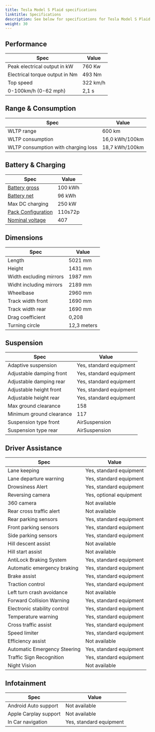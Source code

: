 ```yaml
---
title: Tesla Model S Plaid specifications
linktitle: Specifications
description: See below for specifications for Tesla Model S Plaid
weight: 30
---
```


## Performance

|Spec|Value|
|----|-----|
|Peak electrical output in kW|760 Kw|
|Electrical torque output in Nm|493 Nm|
|Top speed|322 km/h|
|0-100km/h (0-62 mph)|2,1 s|



## Range & Consumption

|Spec|Value|
|----|-----|
|WLTP range|600 km|
|WLTP consumption|16,0 kWh/100km|
|WLTP consumption with charging loss|18,7 kWh/100km|



## Battery & Charging

|Spec|Value|
|----|-----|
|[Battery gross](../../../../../technology/battery/buffer/)|100 kWh|
|[Battery net](../../../../../technology/battery/buffer/)|96 kWh|
|Max DC charging|250 kW|
|[Pack Configuration](../../../../../technology/battery/batterypack/)|110s72p|
|[Nominal voltage](../../../../../technology/battery/batterypack/)|407|



## Dimensions

|Spec|Value|
|----|-----|
|Length|5021 mm|
|Height|1431 mm|
|Width excluding mirrors|1987 mm|
|Widht including mirrors|2189 mm|
|Wheelbase|2960 mm|
|Track width front|1690 mm|
|Track width rear|1690 mm|
|Drag coefficient|0,208|
|Turning circle|12,3 meters|

## Suspension

|Spec|Value|
|----|-----|
|Adaptive suspension|Yes, standard equipment|
|Adjustable damping front|Yes, standard equipment|
|Adjustable damping rear|Yes, standard equipment|
|Adjustable height front|Yes, standard equipment|
|Adjustable height rear|Yes, standard equipment|
|Max ground clearance|158|
|Minimum ground clearance|117|
|Suspension type front|AirSuspension|
|Suspension type rear|AirSuspension|

## Driver Assistance

|Spec|Value|
|----|-----|
|Lane keeping|Yes, standard equipment|
|Lane departure warning|Yes, standard equipment|
|Drowsiness Alert|Yes, standard equipment|
|Reversing camera|Yes, optional equipment|
|360 camera|Not available|
|Rear cross traffic alert|Not available|
|Rear parking sensors|Yes, standard equipment|
|Front parking sensors|Yes, standard equipment|
|Side parking sensors|Yes, standard equipment|
|Hill descent assist|Not available|
|Hill start assist|Not available|
|AntiLock Braking System|Yes, standard equipment|
|Automatic emergency braking|Yes, standard equipment|
|Brake assist|Yes, standard equipment|
|Traction control|Yes, standard equipment|
|Left turn crash avoidance|Not available|
|Forward Collision Warning|Yes, standard equipment|
|Electronic stability control|Yes, standard equipment|
|Temperature warning|Yes, standard equipment|
|Cross traffic assist|Yes, standard equipment|
|Speed limiter|Yes, standard equipment|
|Efficiency assist|Not available|
|Automatic Emergency Steering|Yes, standard equipment|
|Traffic Sign Recognition|Yes, standard equipment|
|Night Vision|Not available|

## Infotainment

|Spec|Value|
|----|-----|
|Android Auto support|Not available|
|Apple Carplay support|Not available|
|In Car navigation|Yes, standard equipment|
